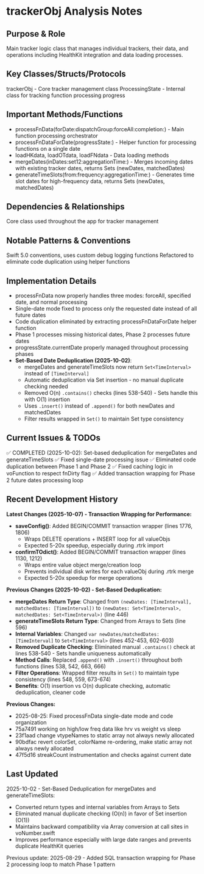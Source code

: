 # trackerObj Analysis Notes

## Purpose & Role
Main tracker logic class that manages individual trackers, their data, and operations including HealthKit integration and data loading processes.

## Key Classes/Structs/Protocols  
trackerObj - Core tracker management class
ProcessingState - Internal class for tracking function processing progress

## Important Methods/Functions
- processFnData(forDate:dispatchGroup:forceAll:completion:) - Main function processing orchestrator
- processFnDataForDate(progressState:) - Helper function for processing functions on a single date
- loadHKdata, loadOTdata, loadFNdata - Data loading methods
- mergeDates(inDates:set12:aggregationTime:) - Merges incoming dates with existing tracker dates, returns Sets (newDates, matchedDates)
- generateTimeSlots(from:frequency:aggregationTime:) - Generates time slot dates for high-frequency data, returns Sets (newDates, matchedDates)

## Dependencies & Relationships
Core class used throughout the app for tracker management

## Notable Patterns & Conventions
Swift 5.0 conventions, uses custom debug logging functions
Refactored to eliminate code duplication using helper functions

## Implementation Details
- processFnData now properly handles three modes: forceAll, specified date, and normal processing
- Single-date mode fixed to process only the requested date instead of all future dates
- Code duplication eliminated by extracting processFnDataForDate helper function
- Phase 1 processes missing historical dates, Phase 2 processes future dates
- progressState.currentDate properly managed throughout processing phases
- **Set-Based Date Deduplication (2025-10-02)**:
  - mergeDates and generateTimeSlots now return `Set<TimeInterval>` instead of `[TimeInterval]`
  - Automatic deduplication via Set insertion - no manual duplicate checking needed
  - Removed O(n) `.contains()` checks (lines 538-540) - Sets handle this with O(1) insertion
  - Uses `.insert()` instead of `.append()` for both newDates and matchedDates
  - Filter results wrapped in `Set()` to maintain Set type consistency

## Current Issues & TODOs
✅ COMPLETED (2025-10-02): Set-based deduplication for mergeDates and generateTimeSlots
✅ Fixed single-date processing issue
✅ Eliminated code duplication between Phase 1 and Phase 2
✅ Fixed caching logic in voFunction to respect fnDirty flag
✅ Added transaction wrapping for Phase 2 future dates processing loop

## Recent Development History
**Latest Changes (2025-10-07) - Transaction Wrapping for Performance:**
- **saveConfig()**: Added BEGIN/COMMIT transaction wrapper (lines 1776, 1806)
  - Wraps DELETE operations + INSERT loop for all valueObjs
  - Expected 5-20x speedup, especially during .rtrk import
- **confirmTOdict()**: Added BEGIN/COMMIT transaction wrapper (lines 1130, 1212)
  - Wraps entire value object merge/creation loop
  - Prevents individual disk writes for each valueObj during .rtrk merge
  - Expected 5-20x speedup for merge operations

**Previous Changes (2025-10-02) - Set-Based Deduplication:**
- **mergeDates Return Type**: Changed from `(newDates: [TimeInterval], matchedDates: [TimeInterval])` to `(newDates: Set<TimeInterval>, matchedDates: Set<TimeInterval>)` (line 446)
- **generateTimeSlots Return Type**: Changed from Arrays to Sets (line 596)
- **Internal Variables**: Changed `var newDates/matchedDates: [TimeInterval]` to `Set<TimeInterval>` (lines 452-453, 602-603)
- **Removed Duplicate Checking**: Eliminated manual `.contains()` check at lines 538-540 - Sets handle uniqueness automatically
- **Method Calls**: Replaced `.append()` with `.insert()` throughout both functions (lines 538, 542, 663, 666)
- **Filter Operations**: Wrapped filter results in `Set()` to maintain type consistency (lines 548, 559, 673-674)
- **Benefits**: O(1) insertion vs O(n) duplicate checking, automatic deduplication, cleaner code

**Previous Changes:**
- 2025-08-25: Fixed processFnData single-date mode and code organization
- 75a7491 working on high/low freq data like hrv vs weight vs sleep
- 23f1aad change vtypeNames to static array not always newly allocated
- 90bdfac revert colorSet, colorName re-ordering, make static array not always newly allocated
- 47f5d16 streakCount instrumentation and checks against current date

## Last Updated
2025-10-02 - Set-Based Deduplication for mergeDates and generateTimeSlots:
- Converted return types and internal variables from Arrays to Sets
- Eliminated manual duplicate checking (O(n)) in favor of Set insertion (O(1))
- Maintains backward compatibility via Array conversion at call sites in voNumber.swift
- Improves performance especially with large date ranges and prevents duplicate HealthKit queries

Previous update:
2025-08-29 - Added SQL transaction wrapping for Phase 2 processing loop to match Phase 1 pattern